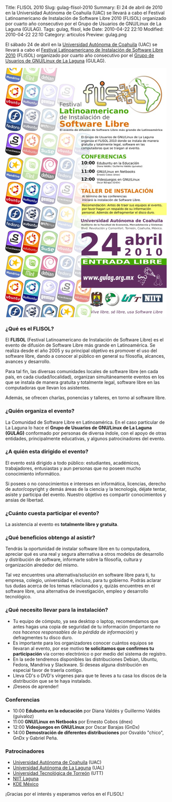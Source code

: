 Title: FLISOL 2010
Slug: gulag-flisol-2010
Summary: El 24 de abril de 2010 en la Universidad Autónoma de Coahuila (UAC) se llevará a cabo el Festival Latinoamericano de Instalación de Software Libre 2010 (FLISOL) organizado por cuarto año consecutivo por el Grupo de Usuarios de GNU/Linux de La Laguna (GULAG).
Tags: gulag, flisol, kde
Date: 2010-04-22 22:10
Modified: 2010-04-22 22:10
Category: articulos
Preview: gulag.png


El sábado 24 de abril en la [Universidad Autónoma de Coahuila](http://www.uadec.mx/) (UAC) se llevará a cabo el [Festival Latinoamericano de Instalación de Software Libre 2010](http://www.flisol.net/) (FLISOL) organizado por cuarto año consecutivo por el [Grupo de Usuarios de GNU/Linux de La Laguna](http://www.gulag.org.mx/) (GULAG).

<a href="poster-flisol-2010-1-050.jpg"><img class="img-fluid" src="poster-flisol-2010-1-025.jpg" alt="Poster FLISOL 2010"></a>

### ¿Qué es el FLISOL?

El **FLISOL** (Festival Latinoamericano de Instalación de Software Libre) es el evento de difusión de Software Libre más grande en Latinoamérica. Se realiza desde el año 2005 y su principal objetivo es promover el uso del software libre, dando a conocer al público en general su filosofía, alcances, avances y desarrollo.

Para tal fin, las diversas comunidades locales de software libre (en cada país, en cada ciudad/localidad), organizan simultáneamente eventos en los que se instala de manera gratuita y totalmente legal, software libre en las computadoras que llevan los asistentes.

Además, se ofrecen charlas, ponencias y talleres, en torno al software libre.

### ¿Quién organiza el evento?

La Comunidad de Software Libre en Latinoamérica. En el caso particular de La Laguna lo hace el **Grupo de Usuarios de GNU/Linux de La Laguna (GULAG)** conformado por personas de diversa índole, con el apoyo de otras entidades, principalmente educativas, y algunos patrocinadores del evento.

### ¿A quién esta dirigido el evento?

El evento está dirigido a todo público: estudiantes, académicos, trabajadores, entusiastas y aun personas que no poseen mucho conocimiento informático.

Si posees o no conocimientos e intereses en informática, licencias, derecho de autor/copyright y demás áreas de la ciencia y la tecnología, déjate tentar, asiste y participa del evento. Nuestro objetivo es compartir conocimientos y ansias de libertad.

### ¿Cuánto cuesta participar el evento?

La asistencia al evento es **totalmente libre y gratuita**.

### ¿Qué beneficios obtengo al asistir?

Tendrás la oportunidad de instalar software libre en tu computadora, apreciar qué es una real y segura alternativa a otros modelos de desarrollo y distribución de software, informarte sobre la filosofía, cultura y organización alrededor del mismo.

Tal vez encuentres una alternativa/solución en software libre para ti, tu empresa, colegio, universidad e, incluso, para tu gobierno. Podrás aclarar tus dudas acerca de los temas relacionados y, quizás encuentres en el software libre, una alternativa de investigación, empleo y desarrollo tecnológico.

### ¿Qué necesito llevar para la instalación?

* Tu equipo de cómputo, ya sea desktop o laptop, recomendamos que antes hagas una copia de seguridad de tu información (importante _no nos hacenos responsables de la pérdida de información_) y defragmentes tu disco duro.
* Es importante para los organizadores conocer cuántos equipos se llevaran al evento, por ese motivo **te solicitamos que confirmes tu participación** vía correo electrónico o por medio del sistema de registro.
* En la sede tendremos disponibles las distribuciones Debian, Ubuntu, Fedora, Mandriva y Slackware. Si deseas alguna distribución en especial favor de traerla contigo.
* Lleva CD's o DVD's vírgenes para que te lleves a tu casa los discos de la distribución que se te haya instalado.
* ¡Deseos de aprender!

### Conferencias

* 10:00 **Edubuntu en la educación** por Diana Valdés y Guillermo Valdés (guivaloz)
* 11:00 **GNU/Linux en Netbooks** por Ernesto Cobos (dnex)
* 12:00 **Videojuegos en GNU/Linux** por Oscar Barajas (GnDx)
* 14:00 **Demostración de diferentes distribuciones** por Osvaldo "chico", GnDx y Gabriel Peña.

### Patrocinadores

* [Universidad Autónoma de Coahuila](http://www.uadec.mx/) (UAC)
* [Universidad Autónoma de La Laguna](http://www.ual.mx/) (UAL)
* [Universidad Tecnológica de Torreón](http://www.utt.edu.mx/) (UTT)
* [NIIT Laguna](http://www.niit-laguna.com/)
* [KDE México](http://www.kde.org.mx/)

¡Gracias por el interés y esperamos verlos en el FLISOL!

